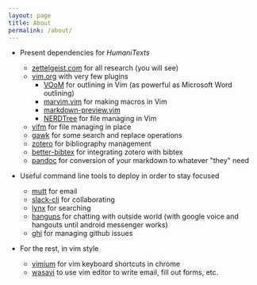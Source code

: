 ```yaml
---
layout: page
title: About
permalink: /about/
---
```



- Present dependencies for _HumaniTexts_
  - [zettelgeist.com](http://zettelgeist.com/) for all research (you will see)
  - [vim.org](https://www.vim.org/) with very few plugins
    - [VOoM](https://www.vim.org/scripts/script.php?script_id=2657) for outlining in Vim (as powerful as Microsoft Word outlining) 
    - [marvim.vim](https://github.com/vim-scripts/marvim/blob/master/plugin/marvim.vim) for making macros in Vim 
    - [markdown-preview.vim](https://github.com/iamcco/markdown-preview.vim) 
    - [NERDTree](https://www.vim.org/scripts/script.php?script_id=1658) for file managing in Vim 
  - [vifm](https://vifm.info/) for file managing in place 
  - [gawk](https://www.gnu.org/software/gawk/) for some search and replace operations  
  - [zotero](https://www.zotero.org/) for bibliography management 
  - [better-bibtex](https://github.com/retorquere/zotero-better-bibtex) for integrating zotero with bibtex 
  - [pandoc](https://pandoc.org/) for conversion of your markdown to whatever "they" need 

- Useful command line tools to deploy in order to stay focused  
  - [mutt](http://www.mutt.org/) for email 
  - [slack-cli](https://pypi.python.org/pypi/slack-cli/2.0.3) for collaborating 
  - [lynx](https://lynx.browser.org/) for searching 
  - [hangups](https://github.com/tdryer/hangups) for chatting with outside world (with google voice and hangouts until android messenger works) 
  - [ghi](https://github.com/stephencelis/ghi) for managing github issues

- For the rest, in vim style
  - [vimium](https://vimium.github.io/) for vim keyboard shortcuts in chrome 
  - [wasavi](http://appsweets.net/wasavi/) to use vim editor to write email, fill out forms, etc. 

